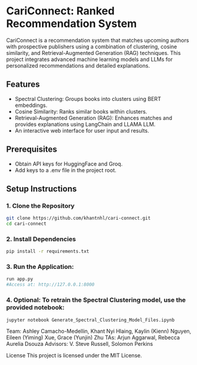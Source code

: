 # CariConnect: Ranked Recommendation System
CariConnect is a recommendation system that matches upcoming authors with prospective publishers using a combination of clustering, cosine similarity, and Retrieval-Augmented Generation (RAG) techniques. This project integrates advanced machine learning models and LLMs for personalized recommendations and detailed explanations.

## Features
- Spectral Clustering: Groups books into clusters using BERT embeddings.
- Cosine Similarity: Ranks similar books within clusters.
- Retrieval-Augmented Generation (RAG): Enhances matches and provides explanations using LangChain and LLAMA LLM.
- An interactive web interface for user input and results.

## Prerequisites

- Obtain API keys for HuggingFace and Groq.
- Add keys to a .env file in the project root.

## Setup Instructions

### 1. Clone the Repository

```bash
git clone https://github.com/khantnhl/cari-connect.git
cd cari-connect
```

### 2. Install Dependencies

```bash
pip install -r requirements.txt
```

### 3. Run the Application:

```bash
run app.py
#Access at: http://127.0.0.1:8000
```


### 4. Optional: To retrain the Spectral Clustering model, use the provided notebook:
```bash
jupyter notebook Generate_Spectral_Clustering_Model_Files.ipynb
```

Team: Ashley Camacho-Medellin, Khant Nyi Hlaing, Kaylin (Kienn) Nguyen, Eileen (Yiming) Xue, Grace (Yunjin) Zhu
TAs: Arjun Aggarwal, Rebecca Aurelia Dsouza
Advisors: V. Steve Russell, Solomon Perkins

License
This project is licensed under the MIT License. 
